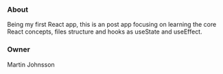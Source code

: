 ### About
Being my first React app, this is an post app focusing on learning the core React concepts, files structure and hooks as useState and useEffect.

### Owner
Martin Johnsson

